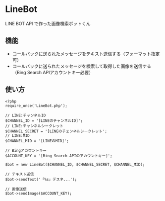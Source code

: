 # LineBot

LINE BOT API で作った画像検索ボットくん

## 機能

- コールバックに送られたメッセージをテキスト送信する（フォーマット指定可）
- コールバックに送られたメッセージを検索して取得した画像を送信する（Bing Search APIアカウントキー必要）

## 使い方

```
<?php
require_once('LineBot.php');

// LINE:チャンネルID
$CHANNEL_ID = '[LINEのチャンネルID]';
// LINE:チャンネルシークレット
$CHANNEL_SECRET = '[LINEのチェンネルシークレット';
// LINE:MID
$CHANNEL_MID = '[LINEのMID]';

// Bingアカウントキー
$ACCOUNT_KEY = '[Bing Search APIのアカウントキー]';

$bot = new LineBot($CHANNEL_ID, $CHANNEL_SECRET, $CHANNEL_MID);

// テキスト送信
$bot->sendText('「%s」デスネ...');

// 画像送信
$bot->sendImage($ACCOUNT_KEY);

```
